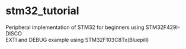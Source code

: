 # stm32_tutorial
Peripheral implementation of STM32 for beginners using STM32F429I-DISCO   
EXTI and DEBUG example using STM32F103C8Tx(Bluepill)   
